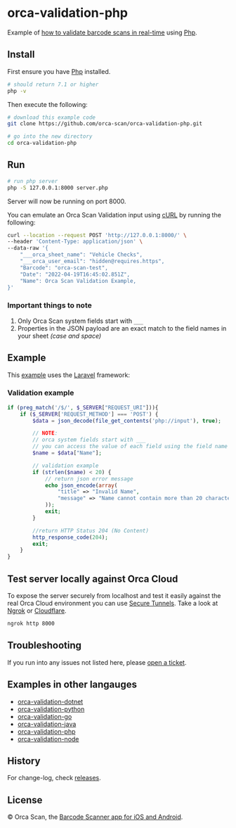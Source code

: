 # orca-validation-php

Example of [how to validate barcode scans in real-time](https://orcascan.com/guides/how-to-validate-barcode-scans-in-real-time-56928ff9) using [Php](https://www.php.net).

## Install

First ensure you have [Php](https://www.php.net/manual/en/install.php) installed.
```bash
# should return 7.1 or higher
php -v
```

Then execute the following:

```bash
# download this example code
git clone https://github.com/orca-scan/orca-validation-php.git

# go into the new directory
cd orca-validation-php
```

## Run

```bash
# run php server
php -S 127.0.0.1:8000 server.php
```

Server will now be running on port 8000.

You can emulate an Orca Scan Validation input using [cURL](https://dev.to/ibmdeveloper/what-is-curl-and-why-is-it-all-over-api-docs-9mh) by running the following:

```bash
curl --location --request POST 'http://127.0.0.1:8000/' \
--header 'Content-Type: application/json' \
--data-raw '{
    "___orca_sheet_name": "Vehicle Checks",
    "___orca_user_email": "hidden@requires.https",
    "Barcode": "orca-scan-test",
    "Date": "2022-04-19T16:45:02.851Z",
    "Name": Orca Scan Validation Example,
}'
```
### Important things to note

1. Only Orca Scan system fields start with `___`
2. Properties in the JSON payload are an exact match to the  field names in your sheet _(case and space)_

## Example

This [example](server.php) uses the [Laravel](https://laravel.com/) framework:

### Validation example 

```php
if (preg_match('/$/', $_SERVER["REQUEST_URI"])){
    if ($_SERVER['REQUEST_METHOD'] === 'POST') {
        $data = json_decode(file_get_contents('php://input'), true);

        // NOTE:
        // orca system fields start with ___
        // you can access the value of each field using the field name (data.Name, data.Barcode, data.Location)        $name = $data["Name"];
        $name = $data["Name"];

        // validation example
        if (strlen($name) < 20) {
            // return json error message
            echo json_encode(array(
                "title" => "Invalid Name",
                "message" => "Name cannot contain more than 20 characters"
            ));
            exit;
        }

        //return HTTP Status 204 (No Content)
        http_response_code(204);
        exit;
    }
}
```
## Test server locally against Orca Cloud

To expose the server securely from localhost and test it easily against the real Orca Cloud environment you can use [Secure Tunnels](https://ngrok.com/docs/secure-tunnels#what-are-ngrok-secure-tunnels). Take a look at [Ngrok](https://ngrok.com/) or [Cloudflare](https://www.cloudflare.com/).

```bash
ngrok http 8000
```

## Troubleshooting

If you run into any issues not listed here, please [open a ticket](https://github.com/orca-scan/orca-validation-php/issues).

## Examples in other langauges
* [orca-validation-dotnet](https://github.com/orca-scan/orca-validation-dotnet)
* [orca-validation-python](https://github.com/orca-scan/orca-validation-python)
* [orca-validation-go](https://github.com/orca-scan/orca-validation-go)
* [orca-validation-java](https://github.com/orca-scan/orca-validation-java)
* [orca-validation-php](https://github.com/orca-scan/orca-validation-php)
* [orca-validation-node](https://github.com/orca-scan/orca-validation-node)

## History

For change-log, check [releases](https://github.com/orca-scan/orca-validation-php/releases).

## License

&copy; Orca Scan, the [Barcode Scanner app for iOS and Android](https://orcascan.com).